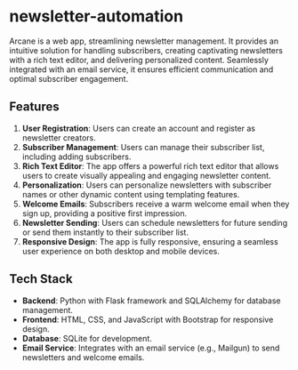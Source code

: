 # newsletter-automation

Arcane is a web app, streamlining newsletter management. It provides an intuitive solution for handling subscribers, creating captivating newsletters with a rich text editor, and delivering personalized content. Seamlessly integrated with an email service, it ensures efficient communication and optimal subscriber engagement.

## Features

1. **User Registration**: Users can create an account and register as newsletter creators.
2. **Subscriber Management**: Users can manage their subscriber list, including adding subscribers.
3. **Rich Text Editor**: The app offers a powerful rich text editor that allows users to create visually appealing and engaging newsletter content.
4. **Personalization**: Users can personalize newsletters with subscriber names or other dynamic content using templating features.
5. **Welcome Emails**: Subscribers receive a warm welcome email when they sign up, providing a positive first impression.
6. **Newsletter Sending**: Users can schedule newsletters for future sending or send them instantly to their subscriber list.
7. **Responsive Design**: The app is fully responsive, ensuring a seamless user experience on both desktop and mobile devices.

## Tech Stack

- **Backend**: Python with Flask framework and SQLAlchemy for database management.
- **Frontend**: HTML, CSS, and JavaScript with Bootstrap for responsive design.
- **Database**: SQLite for development.
- **Email Service**: Integrates with an email service (e.g., Mailgun) to send newsletters and welcome emails.


